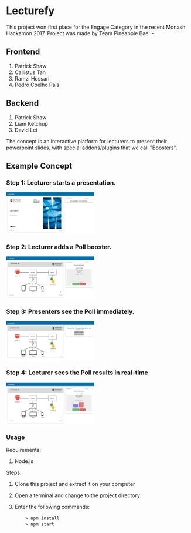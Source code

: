 # Lecturefy

This project won first place for the Engage Category in the recent Monash Hackamon 2017.
Project was made by Team Pineapple Bae: -

## Frontend
1. Patrick Shaw
2. Callistus Tan
3. Ramzi Hossari
4. Pedro Coelho Pais

## Backend
1. Patrick Shaw
2. Liam Ketchup
3. David Lei 

The concept is an interactive platform for lecturers to present their powerpoint slides, with special addons/plugins that we call "Boosters".

## Example Concept

### Step 1: Lecturer starts a presentation.
<img src="/screenshots/screenshot1.png" width="240">


### Step 2: Lecturer adds a Poll booster.
<img src="/screenshots/screenshot2.png" width="240">


### Step 3: Presenters see the Poll immediately.
<img src="/screenshots/screenshot3.png" width="240">


### Step 4: Lecturer sees the Poll results in real-time
<img src="/screenshots/screenshot4.png" width="240">


### Usage ###

Requirements:

1. Node.js

Steps:

1. Clone this project and extract it on your computer
2. Open a terminal and change to the project directory
3. Enter the following commands:

	```
		> npm install
		> npm start
	```

